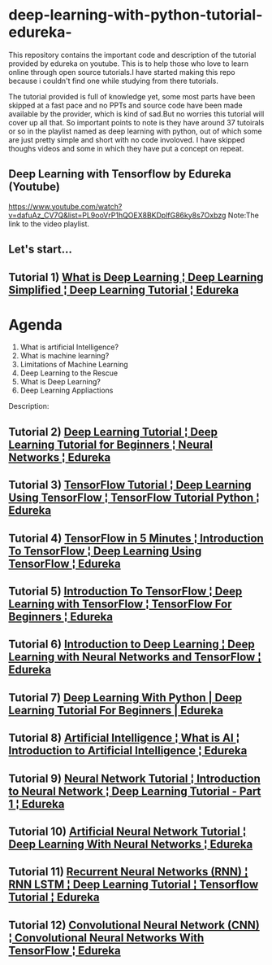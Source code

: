 # deep-learning-with-python-tutorial-edureka-
This repository contains the important code and description of the tutorial provided by edureka on youtube. This is to help those who love to learn online through open source tutorials.I have started making this repo because i couldn't find one while studying from there tutorials.

The tutorial provided is full of knowledge yet, some most parts have been skipped at a fast pace and no PPTs and source code have been made available by the provider, which is kind of sad.But no worries this tutorial will cover up all that.
So important points to note is they have around 37 tutoirals or so in the playlist named as deep learning with python, out of which some are just pretty simple and short with no code involoved. I have skipped thoughs videos and some in which they have put a concept on repeat.

## Deep Learning with Tensorflow by Edureka (Youtube)
https://www.youtube.com/watch?v=dafuAz_CV7Q&list=PL9ooVrP1hQOEX8BKDplfG86ky8s7Oxbzg
Note:The link to the video playlist.

## Let's start...

## Tutorial 1) [What is Deep Learning ¦ Deep Learning Simplified ¦ Deep Learning Tutorial ¦ Edureka](https://youtu.be/dafuAz_CV7Q?list=PL9ooVrP1hQOEX8BKDplfG86ky8s7Oxbzg)
# Agenda
1) What is artificial Intelligence?
2) What is machine learning?
3) Limitations of Machine Learning
4) Deep Learning to the Rescue 
5) What is Deep Learning?
6) Deep Learning Appliactions


Description:

## Tutorial 2) [Deep Learning Tutorial ¦ Deep Learning Tutorial for Beginners ¦ Neural Networks ¦ Edureka](https://www.youtube.com/watch?v=nl_4WFHQ4LU&list=PL9ooVrP1hQOEX8BKDplfG86ky8s7Oxbzg&index=2)
## Tutorial 3) [TensorFlow Tutorial ¦ Deep Learning Using TensorFlow ¦ TensorFlow Tutorial Python ¦ Edureka](https://www.youtube.com/watch?v=yX8KuPZCAMo&list=PL9ooVrP1hQOEX8BKDplfG86ky8s7Oxbzg&index=3)

## Tutorial 4) [TensorFlow in 5 Minutes ¦ Introduction To TensorFlow ¦ Deep Learning Using TensorFlow ¦ Edureka](https://www.youtube.com/watch?v=eGjDYm86H_E&list=PL9ooVrP1hQOEX8BKDplfG86ky8s7Oxbzg&index=4)

## Tutorial 5) [Introduction To TensorFlow ¦ Deep Learning with TensorFlow ¦ TensorFlow For Beginners ¦ Edureka](https://www.youtube.com/watch?v=Yf-grlh-moY&list=PL9ooVrP1hQOEX8BKDplfG86ky8s7Oxbzg&index=5)

## Tutorial 6) [Introduction to Deep Learning ¦ Deep Learning with Neural Networks and TensorFlow ¦ Edureka](https://www.youtube.com/watch?v=EHV6kZJN5JQ&list=PL9ooVrP1hQOEX8BKDplfG86ky8s7Oxbzg&index=6)

## Tutorial 7) [Deep Learning With Python | Deep Learning Tutorial For Beginners | Edureka](https://www.youtube.com/watch?v=X-FKcenZ-jo&list=PL9ooVrP1hQOEX8BKDplfG86ky8s7Oxbzg&index=7)

## Tutorial 8) [Artificial Intelligence ¦ What is AI ¦ Introduction to Artificial Intelligence ¦ Edureka](https://www.youtube.com/watch?v=4jmsHaJ7xEA&list=PL9ooVrP1hQOEX8BKDplfG86ky8s7Oxbzg&index=8)

## Tutorial 9) [Neural Network Tutorial ¦ Introduction to Neural Network ¦ Deep Learning Tutorial - Part 1 ¦ Edureka](https://www.youtube.com/watch?v=WLxI4D01nj8&list=PL9ooVrP1hQOEX8BKDplfG86ky8s7Oxbzg&index=9)

## Tutorial 10) [Artificial Neural Network Tutorial ¦ Deep Learning With Neural Networks ¦ Edureka](https://www.youtube.com/watch?v=fv6Qll3laUU&list=PL9ooVrP1hQOEX8BKDplfG86ky8s7Oxbzg&index=10)

## Tutorial 11) [Recurrent Neural Networks (RNN) ¦ RNN LSTM ¦ Deep Learning Tutorial ¦ Tensorflow Tutorial ¦ Edureka](https://www.youtube.com/watch?v=y7qrilE-Zlc&list=PL9ooVrP1hQOEX8BKDplfG86ky8s7Oxbzg&index=11)

## Tutorial 12) [Convolutional Neural Network (CNN) ¦ Convolutional Neural Networks With TensorFlow ¦ Edureka](https://www.youtube.com/watch?v=umGJ30-15_A&list=PL9ooVrP1hQOEX8BKDplfG86ky8s7Oxbzg&index=12)


